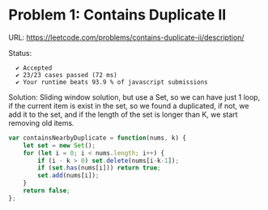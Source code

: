# Problem 1: Contains Duplicate II

URL: https://leetcode.com/problems/contains-duplicate-ii/description/

Status:
```
  ✔ Accepted
  ✔ 23/23 cases passed (72 ms)
  ✔ Your runtime beats 93.9 % of javascript submissions
```

Solution: Sliding window solution, but use a Set, so we can have just 1 loop, if the current item is exist in the set, so we found a duplicated, if not, we add it to the set, and if the length of the set is longer than K, we start removing old items.

```javascript
var containsNearbyDuplicate = function(nums, k) {
    let set = new Set();
    for (let i = 0; i < nums.length; i++) {
        if (i - k > 0) set.delete(nums[i-k-1]);
        if (set.has(nums[i])) return true;
        set.add(nums[i]);
    }
    return false;
};
```
